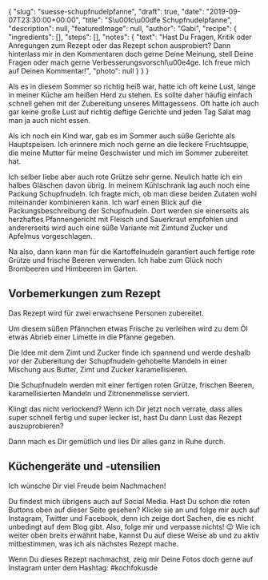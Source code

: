 {
    "slug": "suesse-schupfnudelpfanne",
    "draft": true,
    "date": "2019-09-07T23:30:00+00:00",
    "title": "S\u00fc\u00dfe Schupfnudelpfanne",
    "description": null,
    "featuredImage": null,
    "author": "Gabi",
    "recipe": {
        "ingredients": [],
        "steps": [],
        "notes": {
            "text": "Hast Du Fragen, Kritik oder Anregungen zum Rezept oder das Rezept schon ausprobiert? Dann hinterlass mir in den Kommentaren doch gerne Deine Meinung, stell Deine Fragen oder mach gerne Verbesserungsvorschl\u00e4ge. Ich freue mich auf Deinen Kommentar!",
            "photo": null
        }
    }
}

Als es in diesem Sommer so richtig heiß war, hatte ich oft keine Lust, lange in meiner Küche am heißen Herd zu stehen. Es sollte daher häufig einfach schnell gehen mit der Zubereitung unseres Mittagessens. Oft hatte ich auch gar keine große Lust auf richtig deftige Gerichte und jeden Tag Salat mag man ja auch nicht essen.

Als ich noch ein Kind war, gab es im Sommer auch süße Gerichte als Hauptspeisen. Ich erinnere mich noch gerne an die leckere Fruchtsuppe, die meine Mutter für meine Geschwister und mich im Sommer zubereitet hat.

Ich selber liebe aber auch rote Grütze sehr gerne. Neulich hatte ich ein halbes Gläschen davon übrig. In meinem Kühlschrank lag auch noch eine Packung Schupfnudeln. Ich fragte mich, ob man diese beiden Zutaten wohl miteinander kombinieren kann. Ich warf einen Blick auf die Packungsbeschreibung der Schupfnudeln. Dort werden sie einerseits als herzhaftes Pfannengericht mit Fleisch und Sauerkraut empfohlen und andererseits wird auch eine süße Variante mit Zimtund Zucker und Apfelmus vorgeschlagen.

Na also, dann kann man für die Kartoffelnudeln garantiert auch fertige rote Grütze und frische Beeren verwenden. Ich habe zum Glück noch Brombeeren und Himbeeren im Garten.

## Vorbemerkungen zum Rezept

Das Rezept wird für zwei erwachsene Personen zubereitet.

Um diesem süßen Pfännchen etwas Frische zu verleihen wird zu dem Öl etwas Abrieb einer Limette in die Pfanne gegeben.

Die Idee mit dem Zimt und Zucker finde ich spannend und werde deshalb vor der Zubereitung der Schupfnudeln gehobelte Mandeln in einer Mischung aus Butter, Zimt und Zucker karamellisieren.

Die Schupfnudeln werden mit einer fertigen roten Grütze, frischen Beeren, karamellisierten Mandeln und Zitronenmelisse serviert.

Klingt das nicht verlockend? Wenn ich Dir jetzt noch verrate, dass alles super schnell fertig und super lecker ist, hast Du dann Lust das Rezept auszuprobieren?

Dann mach es Dir gemütlich und lies Dir alles ganz in Ruhe durch.

## Küchengeräte und -utensilien



Ich wünsche Dir viel Freude beim Nachmachen!


Du findest mich übrigens auch auf Social Media. Hast Du schon die roten Buttons oben auf dieser Seite gesehen? Klicke sie an und folge mir auch auf Instagram, Twitter und Facebook, denn ich zeige dort Sachen, die es nicht unbedingt auf dem Blog gibt. Also, folge mir und verpasse nichts! 😉 Wie ich weiter oben breits erwähnt habe, kannst Du auf diese Weise ab und zu aktiv mitbestimmen, was ich als nächstes Rezept mache.

Wenn Du dieses Rezept nachmachst, zeig mir Deine Fotos doch gerne auf Instagram unter dem Hashtag: #kochfokusde